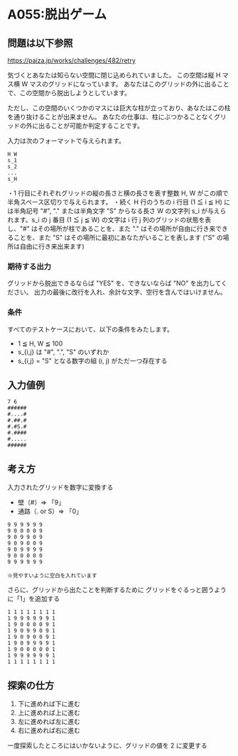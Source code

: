 # A055:脱出ゲーム

## 問題は以下参照

https://paiza.jp/works/challenges/482/retry

気づくとあなたは知らない空間に閉じ込められていました。
この空間は縦 H マス横 W マスのグリッドになっています。
あなたはこのグリッドの外に出ることで、この空間から脱出しようとしています。

ただし、この空間のいくつかのマスには巨大な柱が立っており、あなたはこの柱を通り抜けることが出来ません。
あなたの仕事は、柱にぶつかることなくグリッドの外に出ることが可能か判定することです。

入力は次のフォーマットで与えられます。

```
H W
s_1
s_2
...
s_H
```

・1 行目にそれぞれグリッドの縦の長さと横の長さを表す整数 H, W がこの順で半角スペース区切りで与えられます。
・続く H 行のうちの i 行目 (1 ≦ i ≦ H) には半角記号 "#", "." または半角文字 "S" からなる長さ W の文字列 s_i が与えられます。s_i の j 番目 (1 ≦ j ≦ W) の文字は i 行 j 列のグリッドの状態を表し、"#" はその場所が柱であることを、また "." はその場所が自由に行き来できることを、また "S" はその場所に最初にあなたがいることを表します ("S" の場所は自由に行き来出来ます)

### 期待する出力

グリッドから脱出できるならば "YES" を、できないならば "NO" を出力してください。
出力の最後に改行を入れ、余計な文字、空行を含んではいけません。

### 条件

すべてのテストケースにおいて、以下の条件をみたします。

- 1 ≦ H, W ≦ 100
- s\_{i,j} は "#", ".", "S" のいずれか
- s\_{i,j} = "S" となる数字の組 (i, j) がただ一つ存在する

## 入力値例

```
7 6
######
#....#
#.##.#
#.#S.#
#.####
#.....
######
```

## 考え方

入力されたグリッドを数字に変換する

- 壁（#）=> 「9」
- 通路（. or S）=> 「0」

```
9 9 9 9 9 9
9 0 0 0 0 9
9 0 9 9 0 9
9 0 9 0 0 9
9 0 9 9 9 9
9 0 0 0 0 0
9 9 9 9 9 9

※見やすいように空白を入れています
```

さらに、グリッドから出たことを判断するために
グリッドをぐるっと囲うように「1」を追加する

```
1 1 1 1 1 1 1 1
1 9 9 9 9 9 9 1
1 9 0 0 0 0 9 1
1 9 0 9 9 0 9 1
1 9 0 9 0 0 9 1
1 9 0 9 9 9 9 1
1 9 0 0 0 0 0 1
1 9 9 9 9 9 9 1
1 1 1 1 1 1 1 1
```

## 探索の仕方

1. 下に進めれば下に進む
1. 上に進めれば上に進む
1. 左に進めれば左に進む
1. 右に進めれば右に進む

一度探索したところにはいかないように、グリッドの値を 2 に変更する
